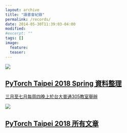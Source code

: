 ```yaml
---
layout: archive
title: "讀書會紀錄"
permalink: /records/
date: 2014-05-30T11:39:03-04:00
modified:
#excerpt: ""
tags: []
image:
  feature:
  teaser:
---
```


<div class="tiles">
<div class="tile">
  <a href="{{ site.url }}/2018">
    <img src="{{ site.url }}/images/pytorch.jpg">
    <h2 class="post-title">PyTorch Taipei 2018 Spring 資料整理</h2>
    <p class="post-excerpt">三月至七月每周四晚上於台大普通305教室舉辦</p>
  </a>
</div><!-- /.tile -->

<div class="tile">
  <a href="{{ site.url }}/2018/all_articles">
    <img src="{{ site.url }}/images/pytorch.jpg">
    <h2 class="post-title">PyTorch Taipei 2018 所有文章</h2>
    <p class="post-excerpt"></p>
  </a>
</div><!-- /.tile -->

</div><!-- /.tiles -->
